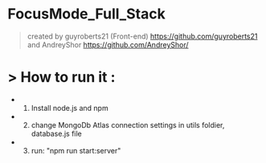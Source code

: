 # FocusMode_Full_Stack
> created by guyroberts21 (Front-end)
https://github.com/guyroberts21
> and AndreyShor
https://github.com/AndreyShor/
# > How to run it :
-  1. Install node.js and npm
-  2. change  MongoDb Atlas connection settings in utils foldier, database.js file
-  3. run: "npm run start:server"
